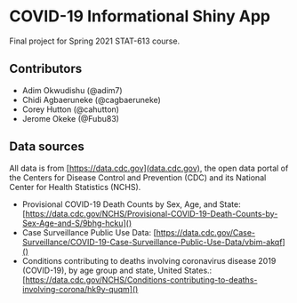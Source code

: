# COVID-19 Informational Shiny App

Final project for Spring 2021 STAT-613 course.

## Contributors

* Adim Okwudishu (@adim7)
* Chidi Agbaeruneke (@cagbaeruneke)
* Corey Hutton (@cahutton)
* Jerome Okeke (@Fubu83)

## Data sources

All data is from [https://data.cdc.gov](data.cdc.gov), the open data portal of the Centers for Disease Control and Prevention (CDC) and its National Center for Health Statistics (NCHS).

* Provisional COVID-19 Death Counts by Sex, Age, and State: [https://data.cdc.gov/NCHS/Provisional-COVID-19-Death-Counts-by-Sex-Age-and-S/9bhg-hcku]()
* Case Surveillance Public Use Data: [https://data.cdc.gov/Case-Surveillance/COVID-19-Case-Surveillance-Public-Use-Data/vbim-akqf]()
* Conditions contributing to deaths involving coronavirus disease 2019 (COVID-19), by age group and state, United States.: [https://data.cdc.gov/NCHS/Conditions-contributing-to-deaths-involving-corona/hk9y-quqm]()
